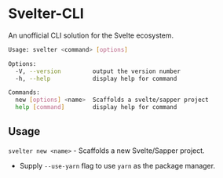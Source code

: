 # Svelter-CLI

An unofficial CLI solution for the Svelte ecosystem.

```bash
Usage: svelter <command> [options]

Options:
  -V, --version         output the version number
  -h, --help            display help for command

Commands:
  new [options] <name>  Scaffolds a svelte/sapper project
  help [command]        display help for command
```

## Usage

`svelter new <name>` - Scaffolds a new Svelte/Sapper project.

- Supply `--use-yarn` flag to use `yarn` as the package manager.
